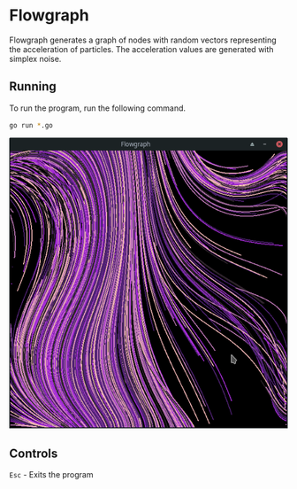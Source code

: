 # Flowgraph
Flowgraph generates a graph of nodes with random vectors representing the acceleration
of particles. The acceleration values are generated with simplex noise.

## Running
To run the program, run the following command.
```bash
go run *.go
```

![screenshot](img/screen.png)

## Controls
`Esc` - Exits the program
